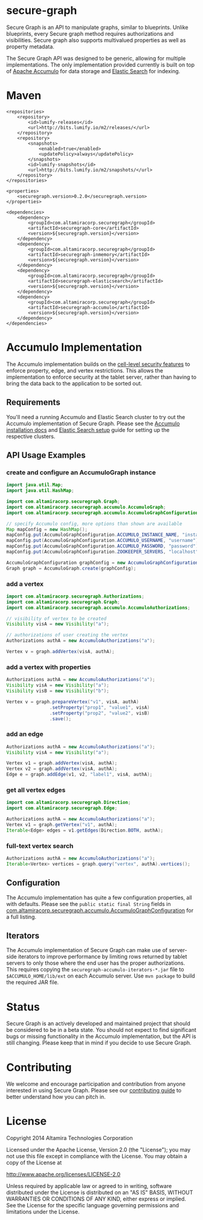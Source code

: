 secure-graph
============

Secure Graph is an API to manipulate graphs, similar to blueprints. Unlike
blueprints, every Secure graph method requires authorizations and visibilities.
Secure graph also supports multivalued properties as well as property metadata.

The Secure Graph API was designed to be generic, allowing for multiple implementations.
The only implementation provided currently is built on top of
[Apache Accumulo](https://accumulo.apache.org/) for data storage and
[Elastic Search](http://www.elasticsearch.org/) for indexing.

Maven
=====

```
<repositories>
    <repository>
        <id>lumify-releases</id>
        <url>http://bits.lumify.io/m2/releases/</url>
    </repository>
    <repository>
        <snapshots>
            <enabled>true</enabled>
            <updatePolicy>always</updatePolicy>
        </snapshots>
        <id>lumify-snapshots</id>
        <url>http://bits.lumify.io/m2/snapshots/</url>
    </repository>
</repositories>
```

```
<properties>
    <securegraph.version>0.2.0</securegraph.version>
</properties>
```

```
<dependencies>
    <dependency>
        <groupId>com.altamiracorp.securegraph</groupId>
        <artifactId>securegraph-core</artifactId>
        <version>${securegraph.version}</version>
    </dependency>
    <dependency>
        <groupId>com.altamiracorp.securegraph</groupId>
        <artifactId>securegraph-inmemory</artifactId>
        <version>${securegraph.version}</version>
    </dependency>
    <dependency>
        <groupId>com.altamiracorp.securegraph</groupId>
        <artifactId>securegraph-elasticsearch</artifactId>
        <version>${securegraph.version}</version>
    </dependency>
    <dependency>
        <groupId>com.altamiracorp.securegraph</groupId>
        <artifactId>securegraph-accumulo</artifactId>
        <version>${securegraph.version}</version>
    </dependency>
</dependencies>
```

Accumulo Implementation
=======================

The Accumulo implementation builds on the [cell-level security features](https://accumulo.apache.org/1.5/accumulo_user_manual.html#_security)
to enforce property, edge, and vertex restrictions. This allows the implementation
to enforce security at the tablet server, rather than having to bring the data
back to the application to be sorted out.

Requirements
------------

You'll need a running Accumulo and Elastic Search cluster to try out the Accumulo implementation
of Secure Graph. Please see the [Accumulo installation docs](https://accumulo.apache.org/1.5/accumulo_user_manual.html#_installation)
and [Elastic Search setup](http://www.elasticsearch.org/guide/en/elasticsearch/reference/current/setup.html)
guide for setting up the respective clusters.

API Usage Examples
------------------

### create and configure an AccumuloGraph instance

```java
import java.util.Map;
import java.util.HashMap;

import com.altamiracorp.securegraph.Graph;
import com.altamiracorp.securegraph.accumulo.AccumuloGraph;
import com.altamiracorp.securegraph.accumulo.AccumuloGraphConfiguration;

// specify Accumulo config, more options than shown are available
Map mapConfig = new HashMap();
mapConfig.put(AccumuloGraphConfiguration.ACCUMULO_INSTANCE_NAME, "instance_name");
mapConfig.put(AccumuloGraphConfiguration.ACCUMULO_USERNAME, "username");
mapConfig.put(AccumuloGraphConfiguration.ACCUMULO_PASSWORD, "password");
mapConfig.put(AccumuloGraphConfiguration.ZOOKEEPER_SERVERS, "localhost");

AccumuloGraphConfiguration graphConfig = new AccumuloGraphConfiguration(mapConfig);
Graph graph = AccumuloGraph.create(graphConfig);
```

### add a vertex

```java
import com.altamiracorp.securegraph.Authorizations;
import com.altamiracorp.securegraph.Graph;
import com.altamiracorp.securegraph.accumulo.AccumuloAuthorizations;

// visibility of vertex to be created
Visibility visA = new Visibility("a");

// authorizations of user creating the vertex
Authorizations authA = new AccumuloAuthorizations("a");

Vertex v = graph.addVertex(visA, authA);
```

### add a vertex with properties

```java
Authorizations authA = new AccumuloAuthorizations("a");
Visibility visA = new Visibility("a");
Visibility visB = new Visibility("b");

Vertex v = graph.prepareVertex("v1", visA, authA)
                .setProperty("prop1", "value1", visA)
                .setProperty("prop2", "value2", visB)
                .save();
```

### add an edge

```java
Authorizations authA = new AccumuloAuthorizations("a");
Visibility visA = new Visibility("a");

Vertex v1 = graph.addVertex(visA, authA);
Vertex v2 = graph.addVertex(visA, authA);
Edge e = graph.addEdge(v1, v2, "label1", visA, authA);
```

### get all vertex edges

```java
import com.altamiracorp.securegraph.Direction;
import com.altamiracorp.securegraph.Edge;

Authorizations authA = new AccumuloAuthorizations("a");
Vertex v1 = graph.getVertex("v1", authA);
Iterable<Edge> edges = v1.getEdges(Direction.BOTH, authA);
```

### full-text vertex search

```java
Authorizations authA = new AccumuloAuthorizations("a");
Iterable<Vertex> vertices = graph.query("vertex", authA).vertices();
```

Configuration
-------------

The Accumulo implementation has quite a few configuration properties, all with
defaults. Please see the `public static final String` fields in
[com.altamiracorp.securegraph.accumulo.AccumuloGraphConfiguration](securegraph-accumulo/src/main/java/com/altamiracorp/securegraph/accumulo/AccumuloGraphConfiguration.java?source=c#L29) for a full
listing.

Iterators
------------------
The Accumulo implementation of Secure Graph can make use of server-side iterators
to improve performance by limiting rows returned by tablet servers to only those
where the end user has the proper authorizations. This requires copying the
`securegraph-accumulo-iterators-*.jar` file to `$ACCUMULO_HOME/lib/ext` on each
Accumulo server. Use `mvn package` to build the required JAR file.

Status
======

Secure Graph is an actively developed and maintained project that should be
considered to be in a beta state. You should not expect to find significant
bugs or missing functionality in the Accumulo implementation, but the API is
still changing. Please keep that in mind if you decide to use Secure Graph.

Contributing
============

We welcome and encourage participation and contribution from anyone interested
in using Secure Graph. Please see our [contributing guide](https://github.com/altamiracorp/secure-graph/blob/master/CONTRIBUTING.md)
to better understand how you can pitch in.

License
=======

Copyright 2014 Altamira Technologies Corporation

Licensed under the Apache License, Version 2.0 (the "License");
you may not use this file except in compliance with the License.
You may obtain a copy of the License at

   http://www.apache.org/licenses/LICENSE-2.0

Unless required by applicable law or agreed to in writing, software
distributed under the License is distributed on an "AS IS" BASIS,
WITHOUT WARRANTIES OR CONDITIONS OF ANY KIND, either express or implied.
See the License for the specific language governing permissions and
limitations under the License.

